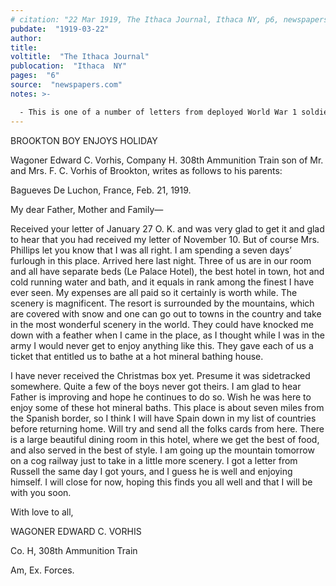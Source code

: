 ```yaml
---
# citation: "22 Mar 1919, The Ithaca Journal, Ithaca NY, p6, newspapers.com."
pubdate:  "1919-03-22"
author: 
title: 
voltitle:  "The Ithaca Journal"
publocation:  "Ithaca  NY"
pages:  "6"
source:  "newspapers.com"
notes: >- 

  - This is one of a number of letters from deployed World War 1 soldiers that were published in the journal. 
---
```

BROOKTON BOY ENJOYS HOLIDAY 

Wagoner Edward C. Vorhis, Company H. 308th Ammunition Train son of Mr. and Mrs. F. C. Vorhis of Brookton, writes as follows to his parents: 

Bagueves De Luchon, France, Feb. 21, 1919. 

My dear Father, Mother and Family— 

Received your letter of January 27 O. K. and was very glad to get it and glad to hear that you had received my letter of November 10. But of course Mrs. Phillips let you know that I was all right. I am spending a seven days’ furlough in this place. Arrived here last night. Three of us are in our room and all have separate beds (Le Palace Hotel), the best hotel in town, hot and cold running water and bath, and it equals in rank among the finest I have ever seen. My expenses are all paid so it certainly is worth while. The scenery is magnificent. The resort is surrounded by the mountains, which are covered with snow and one can go out to towns in the country and take in the most wonderful scenery in the world. They could have knocked me down with a feather when I came in the place, as I thought while I was in the army I would never get to enjoy anything like this. They gave each of us a ticket that entitled us to bathe at a hot mineral bathing house. 

I have never received the Christmas box yet. Presume it was sidetracked somewhere. Quite a few of the boys never got theirs. I am glad to hear Father is improving and hope he continues to do so. Wish he was here to enjoy some of these hot mineral baths. This place is about seven miles from the Spanish border, so I think I will have Spain down in my list of countries before returning home. Will try and send all the folks cards from here. There is a large beautiful dining room in this hotel, where we get the best of food, and also served in the best of style. I am going up the mountain tomorrow on a cog railway just to take in a little more scenery. I got a letter from Russell the same day I got yours, and I guess he is well and enjoying himself. I will close for now, hoping this finds you all well and that I will be with you soon. 

With love to all, 

WAGONER EDWARD C. VORHIS 

Co. H, 308th Ammunition Train 

Am, Ex. Forces.

